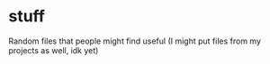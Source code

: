# stuff
Random files that people might find useful (I might put files from my projects as well, idk yet)
